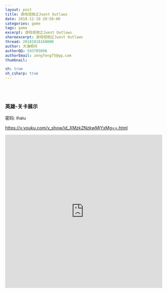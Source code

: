```yaml
---
layout: post
title: 游戏视频之Juest Outlaws
date: 2018-12-18 20:50:00
categories: game
tags: game
excerpt: 游戏视频之Juest Outlaws
shareexcerpt: 游戏视频之Juest Outlaws
thread: 20181018160000
author: 大海明月
authorQQ: 593705098
authorEmail: zengfeng75@qq.com
thumbnail: 

sh: true
sh_csharp: true
---
```





<br>
<br>

### 英雄-关卡展示
密码: ihaiu

<a href="https://v.youku.com/v_show/id_XMzk2NzkwMjYxMg==.html" target="_blank">https://v.youku.com/v_show/id_XMzk2NzkwMjYxMg==.html</a><br>

<iframe height=498 width=510 src='http://player.youku.com/embed/XMzk2NzkwMjYxMg==' frameborder=0 'allowfullscreen' /></iframe>